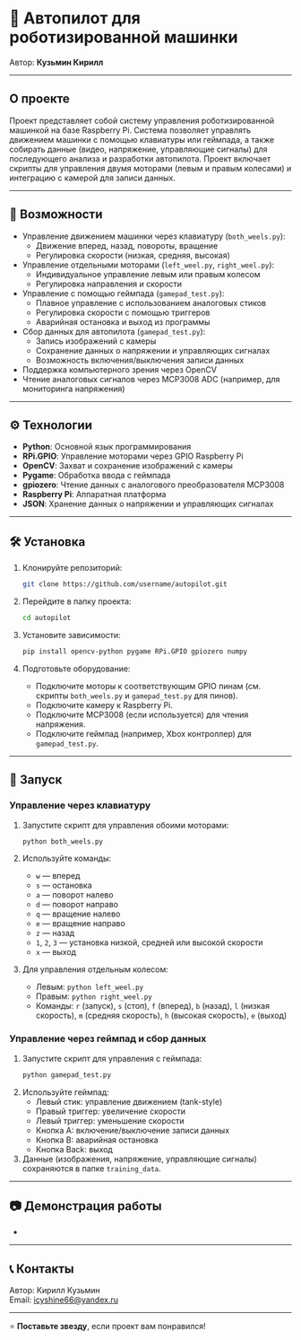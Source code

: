# 🚗 Автопилот для роботизированной машинки

Автор: **Кузьмин Кирилл**

---

## О проекте

Проект представляет собой систему управления роботизированной машинкой на базе Raspberry Pi. Система позволяет управлять движением машинки с помощью клавиатуры или геймпада, а также собирать данные (видео, напряжение, управляющие сигналы) для последующего анализа и разработки автопилота. Проект включает скрипты для управления двумя моторами (левым и правым колесами) и интеграцию с камерой для записи данных.

---

## 📌 Возможности

- Управление движением машинки через клавиатуру (`both_weels.py`):
  - Движение вперед, назад, повороты, вращение
  - Регулировка скорости (низкая, средняя, высокая)
- Управление отдельными моторами (`left_weel.py`, `right_weel.py`):
  - Индивидуальное управление левым или правым колесом
  - Регулировка направления и скорости
- Управление с помощью геймпада (`gamepad_test.py`):
  - Плавное управление с использованием аналоговых стиков
  - Регулировка скорости с помощью триггеров
  - Аварийная остановка и выход из программы
- Сбор данных для автопилота (`gamepad_test.py`):
  - Запись изображений с камеры
  - Сохранение данных о напряжении и управляющих сигналах
  - Возможность включения/выключения записи данных
- Поддержка компьютерного зрения через OpenCV
- Чтение аналоговых сигналов через MCP3008 ADC (например, для мониторинга напряжения)

---

## ⚙️ Технологии

- **Python**: Основной язык программирования
- **RPi.GPIO**: Управление моторами через GPIO Raspberry Pi
- **OpenCV**: Захват и сохранение изображений с камеры
- **Pygame**: Обработка ввода с геймпада
- **gpiozero**: Чтение данных с аналогового преобразователя MCP3008
- **Raspberry Pi**: Аппаратная платформа
- **JSON**: Хранение данных о напряжении и управляющих сигналах

---

## 🛠️ Установка

1. Клонируйте репозиторий:
   ```bash
   git clone https://github.com/username/autopilot.git
   ```

2. Перейдите в папку проекта:
   ```bash
   cd autopilot
   ```

3. Установите зависимости:
   ```bash
   pip install opencv-python pygame RPi.GPIO gpiozero numpy
   ```

4. Подготовьте оборудование:
   - Подключите моторы к соответствующим GPIO пинам (см. скрипты `both_weels.py` и `gamepad_test.py` для пинов).
   - Подключите камеру к Raspberry Pi.
   - Подключите MCP3008 (если используется) для чтения напряжения.
   - Подключите геймпад (например, Xbox контроллер) для `gamepad_test.py`.

---

## 🚀 Запуск

### Управление через клавиатуру
1. Запустите скрипт для управления обоими моторами:
   ```bash
   python both_weels.py
   ```
2. Используйте команды:
   - `w` — вперед
   - `s` — остановка
   - `a` — поворот налево
   - `d` — поворот направо
   - `q` — вращение налево
   - `e` — вращение направо
   - `z` — назад
   - `1`, `2`, `3` — установка низкой, средней или высокой скорости
   - `x` — выход

3. Для управления отдельным колесом:
   - Левым: `python left_weel.py`
   - Правым: `python right_weel.py`
   - Команды: `r` (запуск), `s` (стоп), `f` (вперед), `b` (назад), `l` (низкая скорость), `m` (средняя скорость), `h` (высокая скорость), `e` (выход)

### Управление через геймпад и сбор данных
1. Запустите скрипт для управления с геймпада:
   ```bash
   python gamepad_test.py
   ```
2. Используйте геймпад:
   - Левый стик: управление движением (tank-style)
   - Правый триггер: увеличение скорости
   - Левый триггер: уменьшение скорости
   - Кнопка A: включение/выключение записи данных
   - Кнопка B: аварийная остановка
   - Кнопка Back: выход
3. Данные (изображения, напряжение, управляющие сигналы) сохраняются в папке `training_data`.

---

## 📷 Демонстрация работы

-

---

## 📞 Контакты

Автор: Кирилл Кузьмин  
Email: icyshine66@yandex.ru

---

⭐ **Поставьте звезду**, если проект вам понравился!


